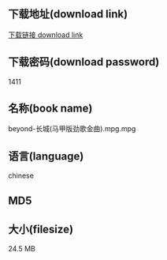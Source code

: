 ## 下载地址(download link)
[下载链接 download link](https://tutu365.netlify.app/?s=beyond-%E9%95%BF%E5%9F%8E%28%E9%A9%AC%E7%94%B2%E7%89%88%E5%8A%B2%E6%AD%8C%E9%87%91%E6%9B%B2%29.mpg)

## 下载密码(download password)
1411

## 名称(book name)
beyond-长城(马甲版劲歌金曲).mpg.mpg

## 语言(language)
chinese

## MD5


## 大小(filesize)
24.5 MB
